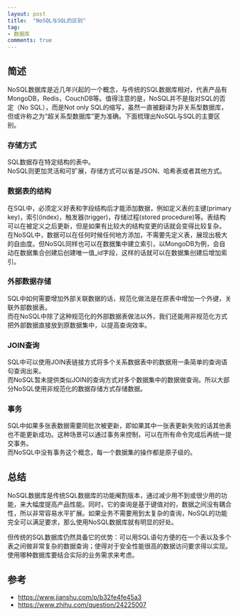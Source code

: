 ```yaml
---
layout: post
title:  "NoSQL与SQL的区别"
tag:
- 数据库
comments: true
---
```


## 简述

NoSQL数据库是近几年兴起的一个概念，与传统的SQL数据库相对，代表产品有MongoDB，Redis，CouchDB等。值得注意的是，NoSQL并不是指对SQL的否定（No SQL），而是Not only SQL的缩写，虽然一直被翻译为非关系型数据库，但或许称之为“超关系型数据库”更为准确。下面梳理出NoSQL与SQL的主要区别。

### 存储方式
SQL数据存在特定结构的表中。  
NoSQL则更加灵活和可扩展，存储方式可以省是JSON、哈希表或者其他方式。

### 数据表的结构
在SQL中，必须定义好表和字段结构后才能添加数据，例如定义表的主键(primary key)，索引(index)，触发器(trigger)，存储过程(stored procedure)等。表结构可以在被定义之后更新，但是如果有比较大的结构变更的话就会变得比较复杂。  
在NoSQL中，数据可以在任何时候任何地方添加，不需要先定义表，展现出极大的自由度。但NoSQL同样也可以在数据集中建立索引，以MongoDB为例，会自动在数据集合创建后创建唯一值_id字段，这样的话就可以在数据集创建后增加索引。

### 外部数据存储
SQL中如何需要增加外部关联数据的话，规范化做法是在原表中增加一个外键，关联外部数据表。  
而在NoSQL中除了这种规范化的外部数据表做法以外，我们还能用非规范化方式把外部数据直接放到原数据集中，以提高查询效率。

### JOIN查询
SQL中可以使用JOIN表链接方式将多个关系数据表中的数据用一条简单的查询语句查询出来。  
而NoSQL暂未提供类似JOIN的查询方式对多个数据集中的数据做查询。所以大部分NoSQL使用非规范化的数据存储方式存储数据。

### 事务
SQL中如果多张表数据需要同批次被更新，即如果其中一张表更新失败的话其他表也不能更新成功。这种场景可以通过事务来控制，可以在所有命令完成后再统一提交事务。  
而NoSQL中没有事务这个概念，每一个数据集的操作都是原子级的。

## 总结
NoSQL数据库是传统SQL数据库的功能阉割版本，通过减少用不到或很少用的功能，来大幅度提高产品性能。同时，它的查询是基于键值对的，数据之间没有耦合性，所以非常容易水平扩展。如果业务不需要用到太复杂的查询，NoSQL的功能完全可以满足要求，那么使用NoSQL数据库就有明显的好处。

但传统的SQL数据库仍然具备它的优势：可以用SQL语句方便的在一个表以及多个表之间做非常复杂的数据查询；使得对于安全性能很高的数据访问要求得以实现。使用哪种数据库要结合实际的业务需求来考虑。

## 参考
- <https://www.jianshu.com/p/b32fe4fe45a3>
- <https://www.zhihu.com/question/24225007>
